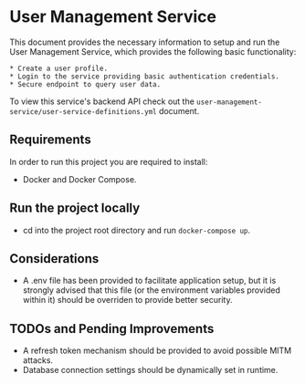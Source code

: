 # User Management Service

This document provides the necessary information to setup and run the User Management Service, which provides the following basic functionality:

    * Create a user profile.
    * Login to the service providing basic authentication credentials.
    * Secure endpoint to query user data.

To view this service's backend API check out the `user-management-service/user-service-definitions.yml` document.

## Requirements

In order to run this project you are required to install:

- Docker and Docker Compose.

## Run the project locally

- cd into the project root directory and run `docker-compose up`.

## Considerations

- A .env file has been provided to facilitate application setup, but it is strongly advised that this file (or the environment variables provided within it) should be overriden to provide better security.

## TODOs and Pending Improvements 

- A refresh token mechanism should be provided to avoid possible MITM attacks.
- Database connection settings should be dynamically set in runtime.

